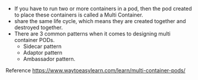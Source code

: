 
- If you have to run two or more containers in a pod, then the pod created to place these containers is called a Multi Container.
- share the same life cycle, which means they are created together and destroyed together.
- There are 3 common patterns when it comes to designing multi container PODs.
    - Sidecar pattern
    - Adaptor pattern
    - Ambassador pattern.


Reference https://www.waytoeasylearn.com/learn/multi-container-pods/

